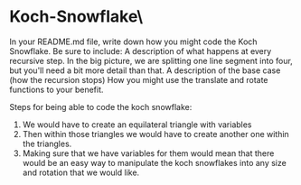 # Koch-Snowflake\

In your README.md file, write down how you might code the Koch Snowflake. Be sure to include: 
A description of what happens at every recursive step. In the big picture, we are splitting one line segment into four, but you'll need a bit more detail than that. 
A description of the base case (how the recursion stops)
How you might use the translate and rotate functions to your benefit. 

Steps for being able to code the koch snowflake:
  1. We would have to create an equilateral triangle with variables
  2. Then within those triangles we would have to create another one within the triangles.
  3. Making sure that we have variables for them would mean that there would be an easy way to manipulate the koch snowflakes into any size and rotation that we would like. 
